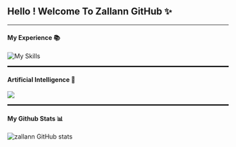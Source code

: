 ## Hello ! Welcome To Zallann GitHub ✨ 

***

#### My Experience 📚

![My Skills](https://skillicons.dev/icons?i=kotlin,androidstudio,nodejs,postgres,vscode)


<hr style="border : 0; height : 3px; ">

#### Artificial Intelligence 📢

<img src="https://img.shields.io/badge/ChatGPT-74aa9c?style=for-the-badge&logo=openai&logoColor=white"/>

<hr style="border : 0; height : 3px; ">

#### My Github Stats 📊

![zallann GitHub stats](https://github-readme-stats.vercel.app/api?username=zallann&show_icons=true&theme=tokyonight)











<!--
**zallann/zallann** is a ✨ _special_ ✨ repository because its `README.md` (this file) appears on your GitHub profile.

Here are some ideas to get you started:

- 🔭 I’m currently working on ...
- 🌱 I’m currently learning ...
- 👯 I’m looking to collaborate on ...
- 🤔 I’m looking for help with ...
- 💬 Ask me about ...
- 📫 How to reach me: ...
- 😄 Pronouns: ...
- ⚡ Fun fact: ...
-->


